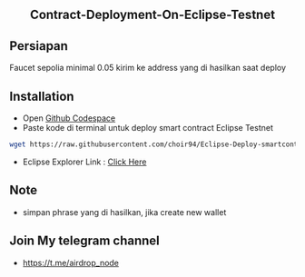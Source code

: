 <h2 align=center>Contract-Deployment-On-Eclipse-Testnet</h1l2>

## Persiapan
Faucet sepolia minimal 0.05 kirim ke address yang di hasilkan saat deploy
## Installation
- Open [Github Codespace](https://github.com/codespaces)
- Paste kode di terminal untuk deploy smart contract Eclipse Testnet
```bash
wget https://raw.githubusercontent.com/choir94/Eclipse-Deploy-smartcontract/main/eclipse.sh && chmod +x eclipse.sh && ./eclipse.sh
```
- Eclipse Explorer Link : [Click Here](https://explorer.dev.eclipsenetwork.xyz/?cluster=testnet)
## Note
- simpan phrase yang di hasilkan, jika create new wallet

## Join My telegram channel
- https://t.me/airdrop_node
